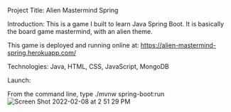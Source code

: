 Project Title: Alien Mastermind Spring

Introduction: This is a game I built to learn Java Spring Boot. It is basically the board game mastermind, with an alien theme.

This game is deployed and running online at: https://alien-mastermind-spring.herokuapp.com/

Technologies: Java, HTML, CSS, JavaScript, MongoDB

Launch:

From the command line, type ./mvnw spring-boot:run
![Screen Shot 2022-02-08 at 2 51 29 PM](https://user-images.githubusercontent.com/10048493/153089668-40d6aac1-1d41-4d85-8933-a6578250c3e4.png)
